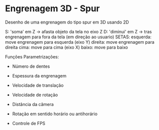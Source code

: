 # Engrenagem 3D - Spur

Desenho de uma engrenagem do tipo spur em 3D usando 2D

S: 'soma' em Z -> afasta objeto da tela no eixo Z
D: 'diminui' em Z -> tras engrenagem para fora da tela (em direção ao usuario)
SETAS:
esquerda: move engrenagem para esquerda (eixo Y)
direita: move engrenagem para direita
cima: move para cima (eixo X)
baixo: move para baixo

Funções
Parametrizações:
- Número de dentes
- Espessura da engrenagem
- Velocidade de translação
- Velocidade de rotação
- Distância da câmera

- Rotação em sentido horário ou antihorário
- Controle de FPS
